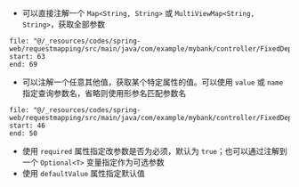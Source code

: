 * 可以直接注解一个 `Map<String, String>` 或 `MultiViewMap<String, String>`，获取全部参数

```reference
file: "@/_resources/codes/spring-web/requestmapping/src/main/java/com/example/mybank/controller/FixedDepositControllerImpl.java"
start: 63
end: 69
```

* 可以注解一个任意其他值，获取某个特定属性的值。可以使用 `value` 或 `name` 指定查询参数名，省略则使用形参名匹配参数名

```reference
file: "@/_resources/codes/spring-web/requestmapping/src/main/java/com/example/mybank/controller/FixedDepositControllerImpl.java"
start: 46
end: 50
```

* 使用 `required` 属性指定改参数是否为必须，默认为 `true`；也可以通过注解到一个 `Optional<T>` 变量指定作为可选参数
* 使用 `defaultValue` 属性指定默认值

‍

‍
